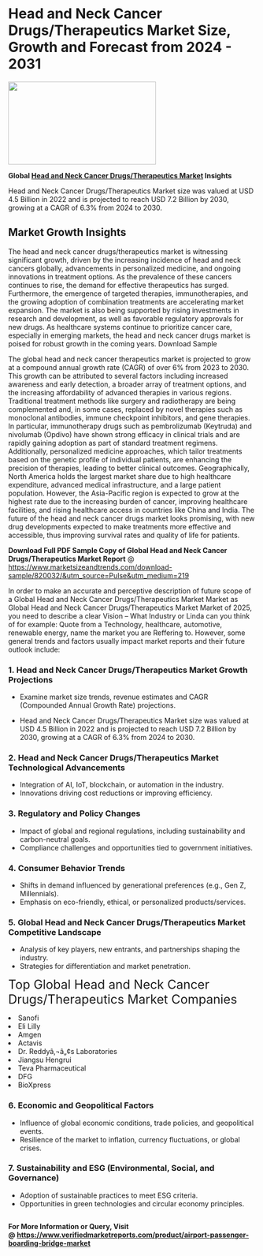 <H1>Head and Neck Cancer Drugs/Therapeutics Market Size, Growth and Forecast from 2024 - 2031</H1><img class="aligncenter size-medium wp-image-584254" src="https://thirdeyenews.in/wp-content/uploads/2024/09/Global-Market-Research-300x168.jpeg" alt="" width="300" height="168" /><p><strong>Global&nbsp;<a href="https://www.marketsizeandtrends.com/download-sample/820032/&amp;utm_source=Pulse&amp;utm_medium=219">Head and Neck Cancer Drugs/Therapeutics Market</a> Insights</strong></p><p>Head and Neck Cancer Drugs/Therapeutics Market size was valued at USD 4.5 Billion in 2022 and is projected to reach USD 7.2 Billion by 2030, growing at a CAGR of 6.3% from 2024 to 2030.</p><p><h2>Market Growth Insights</h2> <p>The head and neck cancer drugs/therapeutics market is witnessing significant growth, driven by the increasing incidence of head and neck cancers globally, advancements in personalized medicine, and ongoing innovations in treatment options. As the prevalence of these cancers continues to rise, the demand for effective therapeutics has surged. Furthermore, the emergence of targeted therapies, immunotherapies, and the growing adoption of combination treatments are accelerating market expansion. The market is also being supported by rising investments in research and development, as well as favorable regulatory approvals for new drugs. As healthcare systems continue to prioritize cancer care, especially in emerging markets, the head and neck cancer drugs market is poised for robust growth in the coming years. Download Sample</p> <p>The global head and neck cancer therapeutics market is projected to grow at a compound annual growth rate (CAGR) of over 6% from 2023 to 2030. This growth can be attributed to several factors including increased awareness and early detection, a broader array of treatment options, and the increasing affordability of advanced therapies in various regions. Traditional treatment methods like surgery and radiotherapy are being complemented and, in some cases, replaced by novel therapies such as monoclonal antibodies, immune checkpoint inhibitors, and gene therapies. In particular, immunotherapy drugs such as pembrolizumab (Keytruda) and nivolumab (Opdivo) have shown strong efficacy in clinical trials and are rapidly gaining adoption as part of standard treatment regimens. Additionally, personalized medicine approaches, which tailor treatments based on the genetic profile of individual patients, are enhancing the precision of therapies, leading to better clinical outcomes. Geographically, North America holds the largest market share due to high healthcare expenditure, advanced medical infrastructure, and a large patient population. However, the Asia-Pacific region is expected to grow at the highest rate due to the increasing burden of cancer, improving healthcare facilities, and rising healthcare access in countries like China and India. The future of the head and neck cancer drugs market looks promising, with new drug developments expected to make treatments more effective and accessible, thus improving survival rates and quality of life for patients. </p><p><span class=""><strong>Download Full PDF Sample Copy of Global Head and Neck Cancer Drugs/Therapeutics Market Report</strong> @ <a href="https://www.marketsizeandtrends.com/download-sample/820032/&amp;utm_source=Pulse&amp;utm_medium=219" target="_blank">https://www.marketsizeandtrends.com/download-sample/820032/&amp;utm_source=Pulse&amp;utm_medium=219</a></span></p><p>In order to make an accurate and perceptive description of future scope of a Global&nbsp;Head and Neck Cancer Drugs/Therapeutics Market Market as Global&nbsp;Head and Neck Cancer Drugs/Therapeutics Market Market of 2025, you need to describe a clear Vision &ndash; What Industry or Linda can you think of for example: Quote from a Technology, healthcare, automotive, renewable energy, name the market you are Reffering to. However, some general trends and factors usually impact market reports and their future outlook include:</p><h3>1.&nbsp;<strong>Head and Neck Cancer Drugs/Therapeutics Market Growth Projections</strong></h3><ul><li>Examine market size trends, revenue estimates and CAGR (Compounded Annual Growth Rate) projections.</li><li><p>Head and Neck Cancer Drugs/Therapeutics Market size was valued at USD 4.5 Billion in 2022 and is projected to reach USD 7.2 Billion by 2030, growing at a CAGR of 6.3% from 2024 to 2030.</p></li></ul><h3>2.&nbsp;<strong>Head and Neck Cancer Drugs/Therapeutics Market Technological Advancements</strong></h3><ul><li>Integration of AI, IoT, blockchain, or automation in the industry.</li><li>Innovations driving cost reductions or improving efficiency.</li></ul><h3>3.&nbsp;<strong>Regulatory and Policy Changes</strong></h3><ul><li>Impact of global and regional regulations, including sustainability and carbon-neutral goals.</li><li>Compliance challenges and opportunities tied to government initiatives.</li></ul><h3>4.&nbsp;<strong>Consumer Behavior Trends</strong></h3><ul><li>Shifts in demand influenced by generational preferences (e.g., Gen Z, Millennials).</li><li>Emphasis on eco-friendly, ethical, or personalized products/services.</li></ul><h3>5.&nbsp;<strong>Global Head and Neck Cancer Drugs/Therapeutics Market Competitive Landscape</strong></h3><ul><li>Analysis of key players, new entrants, and partnerships shaping the industry.</li><li>Strategies for differentiation and market penetration.</li></ul><p data-pm-slice="1 1 []"><span style="color: inherit; font-family: inherit; font-size: 25px;">Top Global Head and Neck Cancer Drugs/Therapeutics Market Companies</span></p><div class="" data-test-id=""><p><li>Sanofi</li><li> Eli Lilly</li><li> Amgen</li><li> Actavis</li><li> Dr. Reddyâ‚¬â„¢s Laboratories</li><li> Jiangsu Hengrui</li><li> Teva Pharmaceutical</li><li> DFG</li><li> BioXpress</li></p></div><h3>6.&nbsp;<strong>Economic and Geopolitical Factors</strong></h3><ul><li>Influence of global economic conditions, trade policies, and geopolitical events.</li><li>Resilience of the market to inflation, currency fluctuations, or global crises.</li></ul><h3>7.&nbsp;<strong>Sustainability and ESG (Environmental, Social, and Governance)</strong></h3><ul><li>Adoption of sustainable practices to meet ESG criteria.</li><li>Opportunities in green technologies and circular economy principles.</li></ul><h2><strong style="font-size: 14px;">For More Information or Query, Visit @&nbsp;</strong><a style="background-color: #ffffff; font-size: 14px;" href="https://www.marketsizeandtrends.com/report/head-and-neck-cancer-drugs-therapeutics-market/" target="_blank">https://www.verifiedmarketreports.com/product/airport-passenger-boarding-bridge-market</a></h2>

